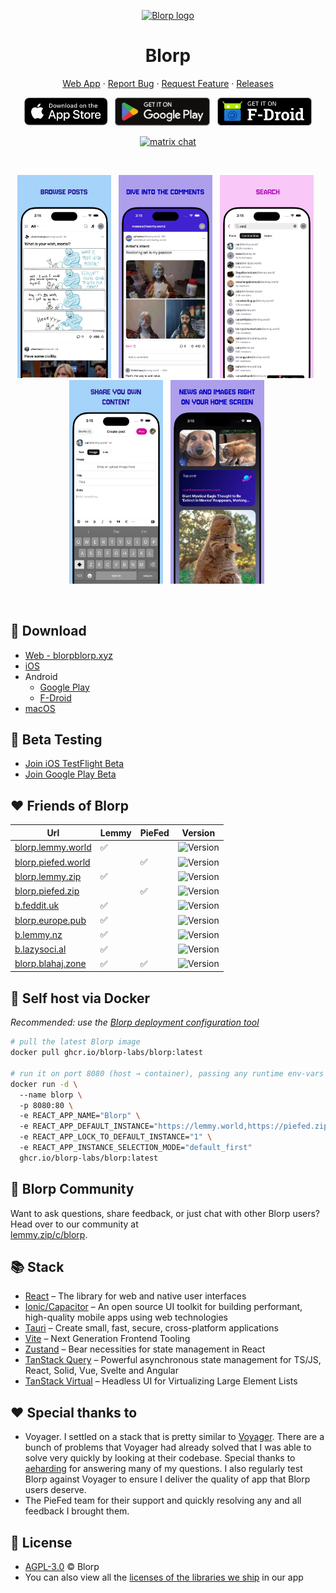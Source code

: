 <p align="center">
  <a href="https://blorpblorp.xyz/" target="_blank" rel="noopener noreferrer">
    <img width="185" height="120" src="https://github.com/user-attachments/assets/2aee1810-2d98-461a-989d-3282a2b93a2e" alt="Blorp logo">
  </a>
  <h1 align="center">Blorp</h1>
</p>

<p align="center">
<a href="https://blorpblorp.xyz/" target="_blank" rel="noopener noreferrer">Web App</a> · <a href="https://github.com/Blorp-Labs/blorp/issues/new?assignees=&labels=bug&projects=&template=bug_report.md&title=">Report Bug</a> · <a href="https://github.com/Blorp-Labs/blorp/issues/new?assignees=&labels=enhancement&projects=&template=feature_request.md&title=">Request Feature</a> · <a href="https://github.com/Blorp-Labs/blorp/releases">Releases</a>
</p>

<p align="center">
&nbsp;<a href="https://apps.apple.com/us/app/blorp-for-lemmy/id6739925430"><img src="public/badges/ios.svg" height="45"></a>&nbsp;
&nbsp;<a href="https://play.google.com/store/apps/details?id=xyz.blorpblorp.app"><img src="public/badges/play.svg" height="45"></a>&nbsp;
&nbsp;<a href="https://f-droid.org/en/packages/xyz.blorpblorp.app/"><img src="public/badges/fdroid.png" height="45"></a>&nbsp;
</p>
<p align="center">
  <a href="https://matrix.to/#/#blorp:matrix.org"><img src="https://img.shields.io/badge/chat-matrix-blue?style=flat-square&logo=matrix" alt="matrix chat"></a>
</p>
<br/>

<p align="center">
 &nbsp;<img src="public/screenshots/iphone-1.png" width="150">&nbsp;
 &nbsp;<img src="public/screenshots/iphone-2.png" width="150">&nbsp;
 &nbsp;<img src="public/screenshots/iphone-3.png" width="150">&nbsp;
 &nbsp;<img src="public/screenshots/iphone-4.png" width="150">&nbsp;
 &nbsp;<img src="public/screenshots/iphone-5.png" width="150">&nbsp;
</p>
<br/>

## 🚀 Download

* [Web - blorpblorp.xyz](https://blorpblorp.xyz)
* [iOS](https://apps.apple.com/us/app/blorp-for-lemmy/id6739925430)
* Android
    * [Google Play](https://play.google.com/store/apps/details?id=xyz.blorpblorp.app)
    * [F-Droid](https://f-droid.org/en/packages/xyz.blorpblorp.app/)
* [macOS](https://github.com/Blorp-Labs/blorp/releases/latest)

## 🧪 Beta Testing

* [Join iOS TestFlight Beta](https://testflight.apple.com/join/T2pYyShr)
* [Join Google Play Beta](https://play.google.com/apps/testing/xyz.blorpblorp.app)

## ❤️ Friends of Blorp
| Url | Lemmy | PieFed | Version |
|-----|-----|-----|----|
| [blorp.lemmy.world](https://blorp.lemmy.world) | ✅ || ![Version](https://img.shields.io/badge/dynamic/json?url=https://blorp.lemmy.world/package.json&query=%24.version&label=&cacheSeconds=300) |
| [blorp.piefed.world](https://blorp.piefed.world) || ✅ | ![Version](https://img.shields.io/badge/dynamic/json?url=https://blorp.piefed.world/package.json&query=%24.version&label=&cacheSeconds=300) |
| [blorp.lemmy.zip](https://blorp.lemmy.zip) | ✅ || ![Version](https://img.shields.io/badge/dynamic/json?url=https://blorp.lemmy.zip/package.json&query=%24.version&label=&cacheSeconds=300) |
| [blorp.piefed.zip](https://blorp.piefed.zip) || ✅ | ![Version](https://img.shields.io/badge/dynamic/json?url=https://blorp.piefed.zip/package.json&query=%24.version&label=&cacheSeconds=300) |
| [b.feddit.uk](https://b.feddit.uk) | ✅ || ![Version](https://img.shields.io/badge/dynamic/json?url=https://b.feddit.uk/package.json&query=%24.version&label=&cacheSeconds=300) |
| [blorp.europe.pub](https://blorp.europe.pub) | ✅ || ![Version](https://img.shields.io/badge/dynamic/json?url=https://blorp.europe.pub/package.json&query=%24.version&label=&cacheSeconds=300) |
| [b.lemmy.nz](https://b.lemmy.nz/) | ✅ || ![Version](https://img.shields.io/badge/dynamic/json?url=https://b.lemmy.nz/package.json&query=%24.version&label=&cacheSeconds=300) |
| [b.lazysoci.al](https://b.lazysoci.al) | ✅ || ![Version](https://img.shields.io/badge/dynamic/json?url=https://b.lazysoci.al/package.json&query=%24.version&label=&cacheSeconds=300) |
| [blorp.blahaj.zone](https://blorp.blahaj.zone) | ✅ |✅| ![Version](https://img.shields.io/badge/dynamic/json?url=https://blorp.blahaj.zone/package.json&query=%24.version&label=&cacheSeconds=300) |

## 🐳 Self host via Docker

*Recommended: use the [Blorp deployment configuration tool](https://deploy.blorpblorp.xyz/)*

```bash
# pull the latest Blorp image
docker pull ghcr.io/blorp-labs/blorp:latest

# run it on port 8080 (host → container), passing any runtime env‑vars you need
docker run -d \ 
  --name blorp \ 
  -p 8080:80 \ 
  -e REACT_APP_NAME="Blorp" \ 
  -e REACT_APP_DEFAULT_INSTANCE="https://lemmy.world,https://piefed.zip" \ 
  -e REACT_APP_LOCK_TO_DEFAULT_INSTANCE="1" \ 
  -e REACT_APP_INSTANCE_SELECTION_MODE="default_first"  
  ghcr.io/blorp-labs/blorp:latest
```

## 💬 Blorp Community

Want to ask questions, share feedback, or just chat with other Blorp users? Head over to our community at  
[lemmy.zip/c/blorp](https://lemmy.zip/c/blorp).

## 📚 Stack

* [React](https://react.dev/) – The library for web and native user interfaces
* [Ionic/Capacitor](https://ionicframework.com/docs/) – An open source UI toolkit for building performant, high-quality mobile apps using web technologies
* [Tauri](https://tauri.app/) – Create small, fast, secure, cross-platform applications
* [Vite](https://vite.dev/) – Next Generation Frontend Tooling
* [Zustand](https://github.com/pmndrs/zustand/) – Bear necessities for state management in React
* [TanStack Query](https://tanstack.com/query/docs) – Powerful asynchronous state management for TS/JS, React, Solid, Vue, Svelte and Angular
* [TanStack Virtual](https://tanstack.com/virtual/latest) – Headless UI for Virtualizing Large Element Lists

## ❤️ Special thanks to 

* Voyager. I settled on a stack that is pretty similar to [Voyager](https://github.com/aeharding/voyager). There are a bunch of problems that Voyager had already solved that I was able to solve very quickly by looking at their codebase. Special thanks to [aeharding](https://github.com/aeharding) for answering many of my questions. I also regularly test Blorp against Voyager to ensure I deliver the quality of app that Blorp users deserve.
* The PieFed team for their support and quickly resolving any and all feedback I brought them.

## 📄 License

* [AGPL-3.0](https://github.com/Blorp-Labs/blorp/blob/main/LICENSE) © Blorp
* You can also view all the [licenses of the libraries we ship](https://github.com/Blorp-Labs/blorp/blob/main/THIRD-PARTY-NOTICES.md) in our app
